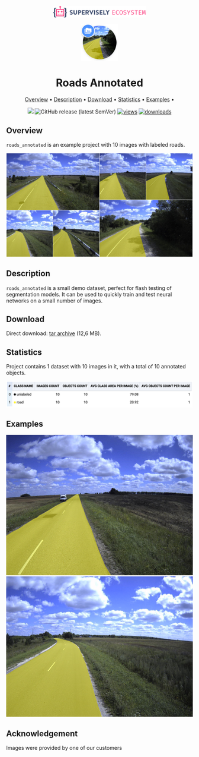 <div align="center" markdown> 

<img src="media/eco.png" width="250" /> <br>

<img src="media/icon.jpeg" width="100"/> 

# Roads Annotated  

<p align="center">

  <a href="#overview">Overview</a> •
  <a href="#description">Description</a> •
  <a href="#download">Download</a> •
  <a href="#statistics">Statistics</a> •
  <a href="#examples">Examples</a> •
</p>

[![](https://img.shields.io/badge/slack-chat-green.svg?logo=slack)](https://supervise.ly/slack)
![GitHub release (latest SemVer)](https://img.shields.io/github/v/release/supervisely-ecosystem/roads-annotated)
[![views](https://app.supervise.ly/img/badges/views/supervisely-ecosystem/roads-annotated.png)](https://supervise.ly)
[![downloads](https://app.supervise.ly/img/badges/downloads/supervisely-ecosystem/roads-annotated.png)](https://supervise.ly)

</div>



## Overview 

 `roads_annotated` is an example project with 10 images with labeled roads. 

![](media/ov1.jpeg)

## Description 

`roads_annotated` is a small demo dataset, perfect for flash testing of segmentation models. It can be used to quickly train and test neural networks on a small number of images.

## Download

Direct download: [tar archive](https://cloud.enterprise.deepsystems.io/s/LioXQej4APAlmEO/download) (12,6 MB).

## Statistics

Project contains 1 dataset with 10 images in it, with a total of 10 annotated objects. 

![](media/st1.png)

## Examples

![](media/ex1.png) ![](media/ex2.png) 

## Acknowledgement

Images were provided by one of our customers
